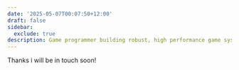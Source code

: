 ```yaml
---
date: '2025-05-07T00:07:50+12:00'
draft: false
sidebar:
  exclude: true
description: Game programmer building robust, high performance game systems and tools.
---
```


Thanks i will be in touch soon!